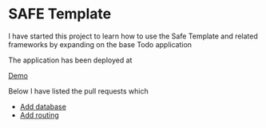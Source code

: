 # SAFE Template

I have started this project to learn how to use the Safe Template and related frameworks by expanding on the base Todo application

The application has been deployed at

[Demo](https://safe.martinbryant.dev/)

Below I have listed the pull requests which

* [Add database](https://github.com/martinbryant/safe-stack-example/pull/1)
* [Add routing](https://github.com/martinbryant/safe-stack-example/pull/2)
